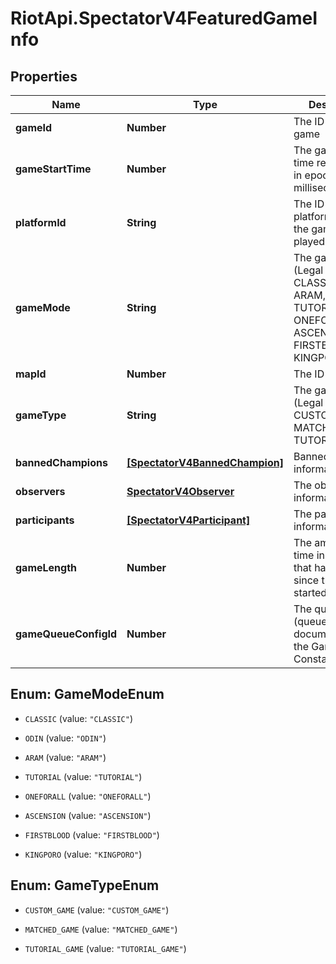 # RiotApi.SpectatorV4FeaturedGameInfo

## Properties
Name | Type | Description | Notes
------------ | ------------- | ------------- | -------------
**gameId** | **Number** | The ID of the game | [optional] 
**gameStartTime** | **Number** | The game start time represented in epoch milliseconds | [optional] 
**platformId** | **String** | The ID of the platform on which the game is being played | [optional] 
**gameMode** | **String** | The game mode              (Legal values:  CLASSIC,  ODIN,  ARAM,  TUTORIAL,  ONEFORALL,  ASCENSION,  FIRSTBLOOD,  KINGPORO) | [optional] 
**mapId** | **Number** | The ID of the map | [optional] 
**gameType** | **String** | The game type              (Legal values:  CUSTOM_GAME,  MATCHED_GAME,  TUTORIAL_GAME) | [optional] 
**bannedChampions** | [**[SpectatorV4BannedChampion]**](SpectatorV4BannedChampion.md) | Banned champion information | [optional] 
**observers** | [**SpectatorV4Observer**](SpectatorV4Observer.md) | The observer information | [optional] 
**participants** | [**[SpectatorV4Participant]**](SpectatorV4Participant.md) | The participant information | [optional] 
**gameLength** | **Number** | The amount of time in seconds that has passed since the game started | [optional] 
**gameQueueConfigId** | **Number** | The queue type (queue types are documented on the Game Constants page) | [optional] 


<a name="GameModeEnum"></a>
## Enum: GameModeEnum


* `CLASSIC` (value: `"CLASSIC"`)

* `ODIN` (value: `"ODIN"`)

* `ARAM` (value: `"ARAM"`)

* `TUTORIAL` (value: `"TUTORIAL"`)

* `ONEFORALL` (value: `"ONEFORALL"`)

* `ASCENSION` (value: `"ASCENSION"`)

* `FIRSTBLOOD` (value: `"FIRSTBLOOD"`)

* `KINGPORO` (value: `"KINGPORO"`)




<a name="GameTypeEnum"></a>
## Enum: GameTypeEnum


* `CUSTOM_GAME` (value: `"CUSTOM_GAME"`)

* `MATCHED_GAME` (value: `"MATCHED_GAME"`)

* `TUTORIAL_GAME` (value: `"TUTORIAL_GAME"`)




